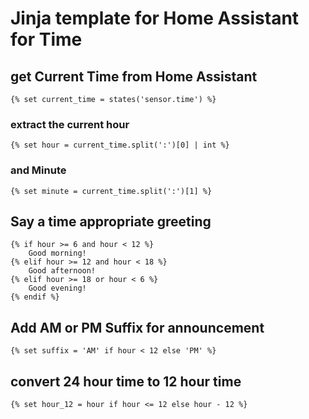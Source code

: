 # Jinja template for Home Assistant for Time

## get Current Time from Home Assistant
```jinja
{% set current_time = states('sensor.time') %}
```
### extract the current hour
```jinja
{% set hour = current_time.split(':')[0] | int %}
```
### and Minute
```jinja
{% set minute = current_time.split(':')[1] %}
```

## Say a time appropriate greeting
```jinja
{% if hour >= 6 and hour < 12 %}
    Good morning!
{% elif hour >= 12 and hour < 18 %}
    Good afternoon!
{% elif hour >= 18 or hour < 6 %}
    Good evening!
{% endif %}
```

## Add AM or PM Suffix for announcement
```jinja
{% set suffix = 'AM' if hour < 12 else 'PM' %}
```
## convert 24 hour time to 12 hour time
```jinja
{% set hour_12 = hour if hour <= 12 else hour - 12 %}
```
## Announce the current Time
```jinja
It's currently {{ hour_12 }}:{{ minute }} {{ suffix }}.
```

## Put it all together:
```jinja
# get Current Time from Home Assistant
{% set current_time = states('sensor.time') %}
# Split time into hour
{% set hour = current_time.split(':')[0] | int %}
# and Minute
{% set minute = current_time.split(':')[1] %}

# Say a time appropriate greeting
{% if hour >= 6 and hour < 12 %}
    Good morning!
{% elif hour >= 12 and hour < 18 %}
    Good afternoon!
{% elif hour >= 18 or hour < 6 %}
    Good evening!
{% endif %}

# Add AM or PM Suffix
{% set suffix = 'AM' if hour < 12 else 'PM' %}
{% set hour_12 = hour if hour <= 12 else hour - 12 %}

# Announce the current Time
It's currently {{ hour_12 }}:{{ minute }} {{ suffix }}.
```

## The Home Assistant Script
```yaml
announce_time:
  alias: Announce Time
  sequence:
  - service: notify.alexa_media
    data:
      message: " 
        {% set current_time = states('sensor.time') %} 
        {% set hour = current_time.split(':')[0] | int %} 
        {% set minute = current_time.split(':')[1] %}

        {% if hour >= 6 and hour < 12 %} 
            Good morning! 
        {% elif hour >= 12 and hour < 18 %} 
            Good afternoon! 
        {% elif hour >= 18 or hour < 6 %} 
            Good evening! 
        {% endif %}

        {% set suffix = ''AM'' if hour < 12 else 'PM' %} 
        {% set hour_12 = hour if hour <= 12 else hour - 12 %}

        It's currently {{ hour_12 }}:{{ minute }} {{ suffix }}.
        "
      target:
      - media_player.dining_room_echo_plus
  mode: single
```